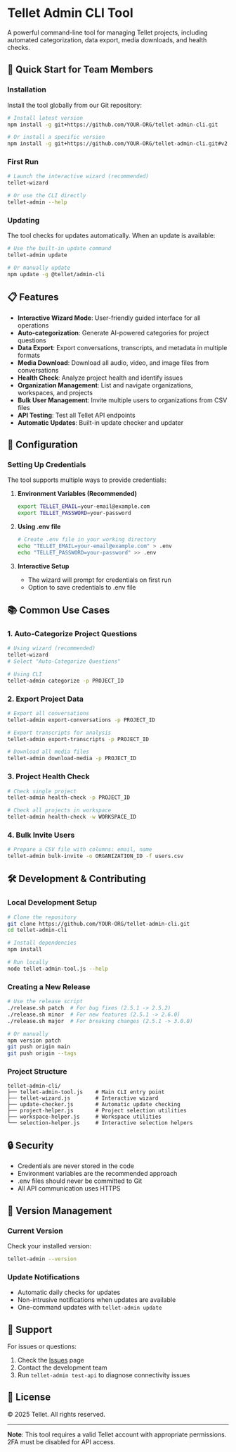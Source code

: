 # Tellet Admin CLI Tool

A powerful command-line tool for managing Tellet projects, including automated categorization, data export, media downloads, and health checks.

## 🚀 Quick Start for Team Members

### Installation

Install the tool globally from our Git repository:

```bash
# Install latest version
npm install -g git+https://github.com/YOUR-ORG/tellet-admin-cli.git

# Or install a specific version
npm install -g git+https://github.com/YOUR-ORG/tellet-admin-cli.git#v2.5.1
```

### First Run

```bash
# Launch the interactive wizard (recommended)
tellet-wizard

# Or use the CLI directly
tellet-admin --help
```

### Updating

The tool checks for updates automatically. When an update is available:

```bash
# Use the built-in update command
tellet-admin update

# Or manually update
npm update -g @tellet/admin-cli
```

## 📋 Features

- **Interactive Wizard Mode**: User-friendly guided interface for all operations
- **Auto-categorization**: Generate AI-powered categories for project questions
- **Data Export**: Export conversations, transcripts, and metadata in multiple formats
- **Media Download**: Download all audio, video, and image files from conversations
- **Health Check**: Analyze project health and identify issues
- **Organization Management**: List and navigate organizations, workspaces, and projects
- **Bulk User Management**: Invite multiple users to organizations from CSV files
- **API Testing**: Test all Tellet API endpoints
- **Automatic Updates**: Built-in update checker and updater

## 🔧 Configuration

### Setting Up Credentials

The tool supports multiple ways to provide credentials:

1. **Environment Variables (Recommended)**
   ```bash
   export TELLET_EMAIL=your-email@example.com
   export TELLET_PASSWORD=your-password
   ```

2. **Using .env file**
   ```bash
   # Create .env file in your working directory
   echo "TELLET_EMAIL=your-email@example.com" > .env
   echo "TELLET_PASSWORD=your-password" >> .env
   ```

3. **Interactive Setup**
   - The wizard will prompt for credentials on first run
   - Option to save credentials to .env file

## 📚 Common Use Cases

### 1. Auto-Categorize Project Questions

```bash
# Using wizard (recommended)
tellet-wizard
# Select "Auto-Categorize Questions"

# Using CLI
tellet-admin categorize -p PROJECT_ID
```

### 2. Export Project Data

```bash
# Export all conversations
tellet-admin export-conversations -p PROJECT_ID

# Export transcripts for analysis
tellet-admin export-transcripts -p PROJECT_ID

# Download all media files
tellet-admin download-media -p PROJECT_ID
```

### 3. Project Health Check

```bash
# Check single project
tellet-admin health-check -p PROJECT_ID

# Check all projects in workspace
tellet-admin health-check -w WORKSPACE_ID
```

### 4. Bulk Invite Users

```bash
# Prepare a CSV file with columns: email, name
tellet-admin bulk-invite -o ORGANIZATION_ID -f users.csv
```

## 🛠️ Development & Contributing

### Local Development Setup

```bash
# Clone the repository
git clone https://github.com/YOUR-ORG/tellet-admin-cli.git
cd tellet-admin-cli

# Install dependencies
npm install

# Run locally
node tellet-admin-tool.js --help
```

### Creating a New Release

```bash
# Use the release script
./release.sh patch  # For bug fixes (2.5.1 -> 2.5.2)
./release.sh minor  # For new features (2.5.1 -> 2.6.0)
./release.sh major  # For breaking changes (2.5.1 -> 3.0.0)

# Or manually
npm version patch
git push origin main
git push origin --tags
```

### Project Structure

```
tellet-admin-cli/
├── tellet-admin-tool.js    # Main CLI entry point
├── tellet-wizard.js        # Interactive wizard
├── update-checker.js       # Automatic update checking
├── project-helper.js       # Project selection utilities
├── workspace-helper.js     # Workspace utilities
└── selection-helper.js     # Interactive selection helpers
```

## 🔒 Security

- Credentials are never stored in the code
- Environment variables are the recommended approach
- .env files should never be committed to Git
- All API communication uses HTTPS

## 📝 Version Management

### Current Version

Check your installed version:

```bash
tellet-admin --version
```

### Update Notifications

- Automatic daily checks for updates
- Non-intrusive notifications when updates are available
- One-command updates with `tellet-admin update`

## 🤝 Support

For issues or questions:
1. Check the [Issues](https://github.com/YOUR-ORG/tellet-admin-cli/issues) page
2. Contact the development team
3. Run `tellet-admin test-api` to diagnose connectivity issues

## 📄 License

© 2025 Tellet. All rights reserved.

---

**Note**: This tool requires a valid Tellet account with appropriate permissions. 2FA must be disabled for API access.